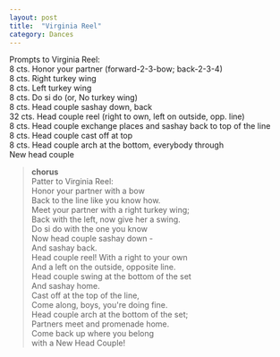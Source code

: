 ```yaml
---
layout: post
title:  "Virginia Reel"
category: Dances
---
```


Prompts to Virginia Reel:   
8 cts. Honor your partner (forward-2-3-bow; back-2-3-4)   
8 cts. Right turkey wing   
8 cts. Left turkey wing   
8 cts. Do si do (or, No turkey wing)   
8 cts. Head couple sashay down, back   
32 cts. Head couple reel (right to own, left on outside, opp. line)   
8 cts. Head couple exchange places and sashay back to top of the line   
8 cts. Head couple cast off at top   
8 cts. Head couple arch at the bottom, everybody through   
New head couple  
 
> **chorus**  
> Patter to Virginia Reel:  
> Honor your partner with a bow  
> Back to the line like you know how.  
> Meet your partner with a right turkey wing;  
> Back with the left, now give her a swing.  
> Do si do with the one you know  
> Now head couple sashay down -  
> And sashay back.  
> Head couple reel! With a right to your own  
> And a left on the outside, opposite line.  
> Head couple swing at the bottom of the set  
> And sashay home.  
> Cast off at the top of the line,  
> Come along, boys, you're doing fine.  
> Head couple arch at the bottom of the set;  
> Partners meet and promenade home.  
> Come back up where you belong  
> with a New Head Couple!
